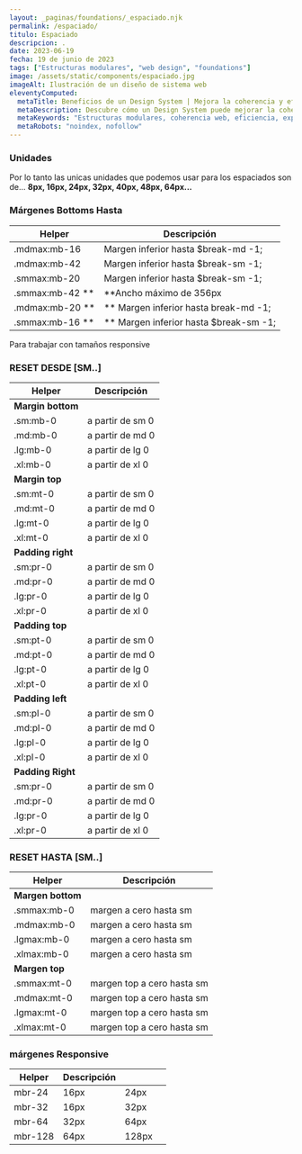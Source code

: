 ```yaml
---
layout: _paginas/foundations/_espaciado.njk
permalink: /espaciado/
titulo: Espaciado
descripcion: .
date: 2023-06-19
fecha: 19 de junio de 2023
tags: ["Estructuras modulares", "web design", "foundations"]
image: /assets/static/components/espaciado.jpg
imageAlt: Ilustración de un diseño de sistema web
eleventyComputed:
  metaTitle: Beneficios de un Design System | Mejora la coherencia y eficiencia de tu web
  metaDescription: Descubre cómo un Design System puede mejorar la coherencia y eficiencia de tu sitio web. Obtén más clics y mejora la experiencia de usuario. 💡 ¡Conoce los beneficios ahora!
  metaKeywords: "Estructuras modulares, coherencia web, eficiencia, experiencia de usuario"
  metaRobots: "noindex, nofollow"
---
```

### Unidades
Por lo tanto las unicas unidades que podemos usar para los espaciados son de...
**8px, 16px, 24px, 32px, 40px, 48px, 64px...**
### Márgenes Bottoms Hasta





| Helper            | Descripción                              |
| ----------------- | ---------------------------------------- |
| .mdmax:mb-16      | Margen inferior hasta $break-md -1;      |
| .mdmax:mb-42      | Margen inferior hasta $break-sm -1;      |
| .smmax:mb-20      | Margen inferior hasta $break-sm -1;      |
| .smmax:mb-42 \*\* | \*\*Ancho máximo de 356px                |
| .mdmax:mb-20 \*\* | \*\* Margen inferior hasta break-md -1;  |
| .smmax:mb-16 \*\* | \*\* Margen inferior hasta $break-sm -1; |
Para trabajar con tamaños responsive




### RESET DESDE [SM..]
| Helper            | Descripción      |
| ----------------- | ---------------- |
| **Margin bottom** |                  |
| .sm:mb-0          | a partir de sm 0 |
| .md:mb-0          | a partir de md 0 |
| .lg:mb-0          | a partir de lg 0 |
| .xl:mb-0          | a partir de xl 0 |
| **Margin top**    |                  |
| .sm:mt-0          | a partir de sm 0 |
| .md:mt-0          | a partir de md 0 |
| .lg:mt-0          | a partir de lg 0 |
| .xl:mt-0          | a partir de xl 0 |
| **Padding right** |                  |
| .sm:pr-0          | a partir de sm 0 |
| .md:pr-0          | a partir de md 0 |
| .lg:pr-0          | a partir de lg 0 |
| .xl:pr-0          | a partir de xl 0 |
| **Padding top**   |                  |
| .sm:pt-0          | a partir de sm 0 |
| .md:pt-0          | a partir de md 0 |
| .lg:pt-0          | a partir de lg 0 |
| .xl:pt-0          | a partir de xl 0 |
| **Padding left**  |                  |
| .sm:pl-0          | a partir de sm 0 |
| .md:pl-0          | a partir de md 0 |
| .lg:pl-0          | a partir de lg 0 |
| .xl:pl-0          | a partir de xl 0 |
| **Padding Right** |                  |
| .sm:pr-0          | a partir de sm 0 |
| .md:pr-0          | a partir de md 0 |
| .lg:pr-0          | a partir de lg 0 |
| .xl:pr-0          | a partir de xl 0 |
### RESET HASTA [SM..]
| Helper            | Descripción                |
| ----------------- | -------------------------- |
| **Margen bottom** |                            |
| .smmax:mb-0       | margen a cero hasta sm     |
| .mdmax:mb-0       | margen a cero hasta sm     |
| .lgmax:mb-0       | margen a cero hasta sm     |
| .xlmax:mb-0       | margen a cero hasta sm     |
| **Margen top**    |                            |
| .smmax:mt-0       | margen top a cero hasta sm |
| .mdmax:mt-0       | margen top a cero hasta sm |
| .lgmax:mt-0       | margen top a cero hasta sm |
| .xlmax:mt-0       | margen top a cero hasta sm |



### márgenes Responsive
| Helper         | Descripción |    |    |
| -------------- | ----------- | -- |-- |
| mbr-24         | 16px        | 24px  | |
| mbr-32         | 16px        | 32px  | |
| mbr-64         | 32px        | 64px  | |
| mbr-128        | 64px        | 128px | |